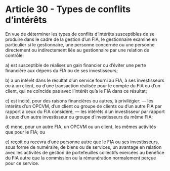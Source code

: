 # Article 30 - Types de conflits d’intérêts


En vue de déterminer les types de conflits d’intérêts susceptibles de se produire dans le cadre de la gestion d’un FIA, le gestionnaire examine en particulier si le gestionnaire, une personne concernée ou une personne directement ou indirectement liée au gestionnaire par une relation de contrôle:

a) est susceptible de réaliser un gain financier ou d’éviter une perte financière aux dépens du FIA ou de ses investisseurs;

b) a un intérêt dans le résultat d’un service fourni au FIA, à ses investisseurs ou à un client, ou d’une transaction réalisée pour le compte du FIA ou d’un client, qui ne coïncide pas avec l’intérêt qu’a le FIA dans ce résultat;

c) est incité, pour des raisons financières ou autres, à privilégier: — les intérêts d’un OPCVM, d’un client ou groupe de clients ou d’un autre FIA par rapport à ceux du FIA considéré, — les intérêts d’un investisseur par rapport à ceux d’un autre investisseur ou groupe d’investisseurs du même FIA;

d) mène, pour un autre FIA, un OPCVM ou un client, les mêmes activités que pour le FIA; ou

e) reçoit ou recevra d’une personne autre que le FIA ou ses investisseurs, sous forme de numéraire, de biens ou de services, un avantage en relation avec les activités de gestion de portefeuilles collectifs exercées au bénéfice du FIA autre que la commission ou la rémunération normalement perçue pour ce service.
